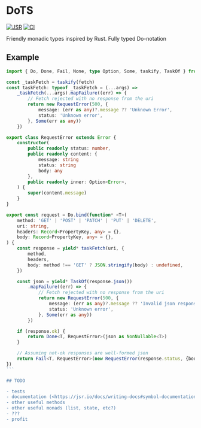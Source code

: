 # DoTS

[![JSR](https://jsr.io/badges/@sj/dots)](https://jsr.io/@sj/dots) [![CI](https://github.com/sondresj/dots/actions/workflows/check.yml/badge.svg?branch=main)](https://github.com/sondresj/dots/actions/workflows/check.yml)

Friendly monadic types inspired by Rust.
Fully typed Do-notation

## Example

````typescript
import { Do, Done, Fail, None, type Option, Some, taskify, TaskOf } from 'dots'

const _taskFetch = taskify(fetch)
const taskFetch: typeof _taskFetch = (...args) =>
    _taskFetch(...args).mapFailure((err) => {
        // Fetch rejected with no response from the uri
        return new RequestError(500, {
            message: (err as any)?.message ?? 'Unknown Error',
            status: 'Unknown error',
        }, Some(err as any))
    })

export class RequestError extends Error {
    constructor(
        public readonly status: number,
        public readonly content: {
            message: string
            status: string
            body: any
        },
        public readonly inner: Option<Error>,
    ) {
        super(content.message)
    }
}

export const request = Do.bind(function* <T>(
    method: 'GET' | 'POST' | 'PATCH' | 'PUT' | 'DELETE',
    uri: string,
    headers: Record<PropertyKey, any> = {},
    body: Record<PropertyKey, any> = {},
) {
    const response = yield* taskFetch(uri, {
        method,
        headers,
        body: method !== 'GET' ? JSON.stringify(body) : undefined,
    })

    const json = yield* TaskOf(response.json())
        .mapFailure((err) => {
            // Fetch rejected with no response from the uri
            return new RequestError(500, {
                message: (err as any)?.message ?? 'Invalid json response',
                status: 'Unknown error',
            }, Some(err as any))
        })

    if (response.ok) {
        return Done<T, RequestError>(json as NonNullable<T>)
    }

    // Assuming not-ok responses are well-formed json
    return Fail<T, RequestError>(new RequestError(response.status, {body: json as any}, None()))
})
```

## TODO

- tests
- documentation (<https://jsr.io/docs/writing-docs#symbol-documentation>)
- other useful methods
- other useful monads (list, state, etc?)
- ???
- profit
````
